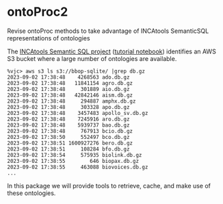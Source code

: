 # ontoProc2
Revise ontoProc methods to take advantage of INCAtools SemanticSQL representations of ontologies

The [INCAtools Semantic SQL project](https://github.com/INCATools/semantic-sql) ([tutorial notebook](https://github.com/INCATools/semantic-sql/blob/main/notebooks/SemanticSQL-Tutorial.ipynb)) identifies an AWS S3 bucket where a large number of ontologies
are available.

```
%vjc> aws s3 ls s3://bbop-sqlite/ |grep db.gz
2023-09-02 17:38:48    4268563 ado.db.gz
2023-09-02 17:38:48   11841154 agro.db.gz
2023-09-02 17:38:48     301889 aio.db.gz
2023-09-02 17:38:48   42842146 aism.db.gz
2023-09-02 17:38:48     294887 amphx.db.gz
2023-09-02 17:38:48     303328 apo.db.gz
2023-09-02 17:38:48    3457483 apollo_sv.db.gz
2023-09-02 17:38:48    7245916 aro.db.gz
2023-09-02 17:38:48    5939737 bao.db.gz
2023-09-02 17:38:48     767913 bcio.db.gz
2023-09-02 17:38:50     552497 bco.db.gz
2023-09-02 17:38:51 1600927276 bero.db.gz
2023-09-02 17:38:51     108284 bfo.db.gz
2023-09-02 17:38:54     575935 biolink.db.gz
2023-09-02 17:38:55        646 biopax.db.gz
2023-09-02 17:38:55     463088 biovoices.db.gz
...
```
In this package we will provide tools to retrieve, cache, and make use of these ontologies.

